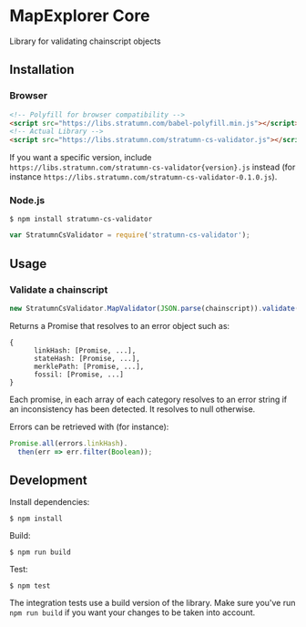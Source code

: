 # MapExplorer Core

Library for validating chainscript objects

## Installation

### Browser

```html
<!-- Polyfill for browser compatibility -->
<script src="https://libs.stratumn.com/babel-polyfill.min.js"></script>
<!-- Actual Library -->
<script src="https://libs.stratumn.com/stratumn-cs-validator.js"></script>
```

If you want a specific version, include `https://libs.stratumn.com/stratumn-cs-validator{version}.js` instead (for instance `https://libs.stratumn.com/stratumn-cs-validator-0.1.0.js`).


### Node.js

```
$ npm install stratumn-cs-validator
```

```javascript
var StratumnCsValidator = require('stratumn-cs-validator');
```

## Usage

### Validate a chainscript

```javascript
new StratumnCsValidator.MapValidator(JSON.parse(chainscript)).validate()
```

Returns a Promise that resolves to an error object such as:

```
{
      linkHash: [Promise, ...],
      stateHash: [Promise, ...],
      merklePath: [Promise, ...],
      fossil: [Promise, ...]
}
```

Each promise, in each array of each category resolves to an error string if an inconsistency has been detected. It resolves to null otherwise.

Errors can be retrieved with (for instance):

```javascript
Promise.all(errors.linkHash).
  then(err => err.filter(Boolean));
```

## Development

Install dependencies:

```
$ npm install
```

Build:

```
$ npm run build
```

Test:

```
$ npm test
```

The integration tests use a build version of the library. Make sure you've run `npm run build` if you want your changes to be taken into account.
